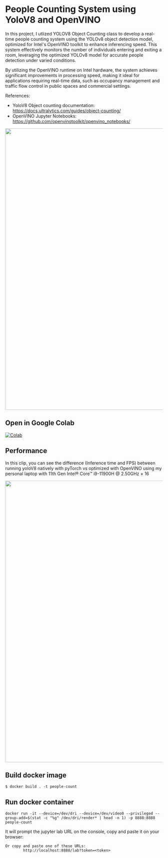 # People Counting System using YoloV8 and OpenVINO

In this project, I utlized YOLOV8 Object Counting class to develop a real-time people counting system using the YOLOv8 object detection model, optimized for Intel's OpenVINO toolkit to enhance inferencing speed. This system effectively monitors the number of individuals entering and exiting a room, leveraging the optimized YOLOv8 model for accurate people detection under varied conditions.

By utilizing the OpenVINO runtime on Intel hardware, the system achieves significant improvements in processing speed, making it ideal for applications requiring real-time data, such as occupancy management and traffic flow control in public spaces and commercial settings.

References:

- YoloV8 Object counting documentation: <a href="https://docs.ultralytics.com/guides/object-counting/" target="_blank">https://docs.ultralytics.com/guides/object-counting/</a>
- OpenVINO Jupyter Notebooks: <a href="https://github.com/openvinotoolkit/openvino_notebooks/" target="_blank">https://github.com/openvinotoolkit/openvino_notebooks/</a>

<div align="center"><img src="people-count.gif" width=900/></div>

## Open in Google Colab

<a href="https://colab.research.google.com/github/antoniomtz/people-counting-yolov8-openvino/blob/main/people-counting.ipynb" target="_blank"><img src="https://camo.githubusercontent.com/f5e0d0538a9c2972b5d413e0ace04cecd8efd828d133133933dfffec282a4e1b/68747470733a2f2f636f6c61622e72657365617263682e676f6f676c652e636f6d2f6173736574732f636f6c61622d62616467652e737667" alt="Colab" data-canonical-src="https://colab.research.google.com/assets/colab-badge.svg" style="max-width: 100%;"></a>

## Performance

In this clip, you can see the difference (Inference time and FPS) between running yoloV8 natively with pyTorch vs optimized with OpenVINO using my personal laptop with 11th Gen Intel® Core™ i9-11900H @ 2.50GHz × 16

<div align="center"><img src="optimized.gif" width=900/></div>

## Build docker image

```
$ docker build . -t people-count
```

## Run docker container

```
docker run -it --device=/dev/dri --device=/dev/video0 --privileged --group-add=$(stat -c "%g" /dev/dri/render* | head -n 1) -p 8888:8888 people-count
```

It will prompt the jupyter lab URL on the console, copy and paste it on your browser:

```
Or copy and paste one of these URLs:
        http://localhost:8888/lab?token=<token>
```